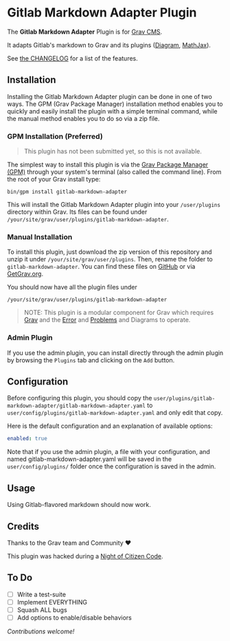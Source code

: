# Gitlab Markdown Adapter Plugin

The **Gitlab Markdown Adapter** Plugin is for [Grav CMS](http://github.com/getgrav/grav).

It adapts Gitlab's markdown to Grav and its plugins
([Diagram](https://github.com/Seao/grav-plugin-diagrams),
[MathJax](https://github.com/Sommerregen/grav-plugin-mathjax)).

See [the CHANGELOG](CHANGELOG.md) for a list of the features.

## Installation

Installing the Gitlab Markdown Adapter plugin can be done in one of two ways. The GPM (Grav Package Manager) installation method enables you to quickly and easily install the plugin with a simple terminal command, while the manual method enables you to do so via a zip file.

### GPM Installation (Preferred)

> This plugin has not been submitted yet, so this is not available.

The simplest way to install this plugin is via the [Grav Package Manager (GPM)](http://learn.getgrav.org/advanced/grav-gpm) through your system's terminal (also called the command line).  From the root of your Grav install type:

    bin/gpm install gitlab-markdown-adapter

This will install the Gitlab Markdown Adapter plugin into your `/user/plugins` directory within Grav. Its files can be found under `/your/site/grav/user/plugins/gitlab-markdown-adapter`.

### Manual Installation

To install this plugin, just download the zip version of this repository and unzip it under `/your/site/grav/user/plugins`. Then, rename the folder to `gitlab-markdown-adapter`. You can find these files on [GitHub](https://github.com/goutte/grav-plugin-gitlab-markdown-adapter) or via [GetGrav.org](http://getgrav.org/downloads/plugins#extras).

You should now have all the plugin files under

    /your/site/grav/user/plugins/gitlab-markdown-adapter
	
> NOTE: This plugin is a modular component for Grav which requires [Grav](http://github.com/getgrav/grav) and the [Error](https://github.com/getgrav/grav-plugin-error) and [Problems](https://github.com/getgrav/grav-plugin-problems) and Diagrams to operate.

### Admin Plugin

If you use the admin plugin, you can install directly through the admin plugin by browsing the `Plugins` tab and clicking on the `Add` button.

## Configuration

Before configuring this plugin, you should copy the `user/plugins/gitlab-markdown-adapter/gitlab-markdown-adapter.yaml` to `user/config/plugins/gitlab-markdown-adapter.yaml` and only edit that copy.

Here is the default configuration and an explanation of available options:

```yaml
enabled: true
```

Note that if you use the admin plugin, a file with your configuration, and named gitlab-markdown-adapter.yaml will be saved in the `user/config/plugins/` folder once the configuration is saved in the admin.

## Usage

Using Gitlab-flavored markdown should now work.

## Credits

Thanks to the Grav team and Community ❤ 

This plugin was hacked during a [Night of Citizen Code](http://nuitcodecitoyen.org/).

## To Do

- [ ] Write a test-suite
- [ ] Implement EVERYTHING
- [ ] Squash ALL bugs
- [ ] Add options to enable/disable behaviors

_Contributions welcome!_


